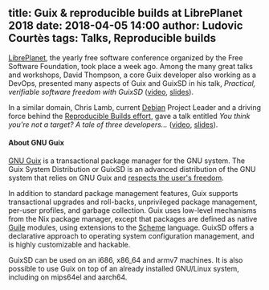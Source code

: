 title: Guix & reproducible builds at LibrePlanet 2018
date: 2018-04-05 14:00
author: Ludovic Courtès
tags: Talks, Reproducible builds
---

[LibrePlanet](https://libreplanet.org/2018/), the yearly free software
conference organized by the Free Software Foundation, took place a week
ago.  Among the many great talks and workshops, David Thompson, a core
Guix developer also working as a DevOps, presented many aspects of Guix
and GuixSD in his talk, _Practical, verifiable software freedom with
GuixSD_
([video](https://media.libreplanet.org/u/libreplanet/m/practical-verifiable-software-freedom-with-guixsd/),
[slides](https://www.gnu.org/software/guix/guix-libreplanet-practical-freedom-20180325.pdf)).

In a similar domain, Chris Lamb, current [Debian](https://debian.org)
Project Leader and a driving force behind the [Reproducible Builds
effort](https://reproducible-builds.org), gave a talk entitled _You
think you're not a target? A tale of three developers..._
([video](https://media.libreplanet.org/u/libreplanet/m/you-think-you-re-not-a-target-a-tale-of-three-developers/),
[slides](https://salsa.debian.org/reproducible-builds/reproducible-presentations/tree/master/2018-03-24-libreplanet-2018)).

#### About GNU Guix

[GNU Guix](https://www.gnu.org/software/guix) is a transactional package
manager for the GNU system.  The Guix System Distribution or GuixSD is
an advanced distribution of the GNU system that relies on GNU Guix and
[respects the user's
freedom](https://www.gnu.org/distros/free-system-distribution-guidelines.html).

In addition to standard package management features, Guix supports
transactional upgrades and roll-backs, unprivileged package management,
per-user profiles, and garbage collection.  Guix uses low-level
mechanisms from the Nix package manager, except that packages are
defined as native [Guile](https://www.gnu.org/software/guile) modules,
using extensions to the [Scheme](http://schemers.org) language.  GuixSD
offers a declarative approach to operating system configuration
management, and is highly customizable and hackable.

GuixSD can be used on an i686, x86_64 and armv7 machines.  It is also
possible to use Guix on top of an already installed GNU/Linux system,
including on mips64el and aarch64.
